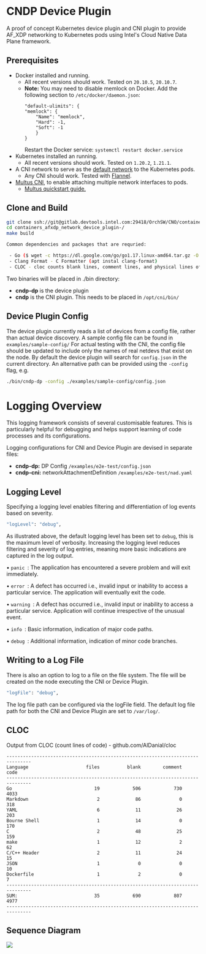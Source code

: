 # CNDP Device Plugin

A proof of concept Kubernetes device plugin and CNI plugin to provide AF_XDP networking to Kubernetes pods using Intel's Cloud Native Data Plane framework.

## Prerequisites

- Docker installed and running.
	- All recent versions should work. Tested on `20.10.5`, `20.10.7`.
	- **Note:** You may need to disable memlock on Docker.
		Add the following section to `/etc/docker/daemon.json`:
		```
		"default-ulimits": {
		"memlock": {
			"Name": "memlock",
			"Hard": -1,
			"Soft": -1
			}
		}
		```
		Restart the Docker service: `systemctl restart docker.service`
- Kubernetes installed an running.
 	- All recent versions should work. Tested on `1.20.2`, `1.21.1`.
- A CNI network to serve as the [default network](https://github.com/k8snetworkplumbingwg/multus-cni/blob/master/docs/quickstart.md#key-concepts) to the Kubernetes pods.
	- Any CNI should work. Tested with [Flannel](https://github.com/flannel-io/flannel).
- [Multus CNI](https://github.com/k8snetworkplumbingwg/multus-cni), to enable attaching multiple network interfaces to pods.
	- [Multus quickstart guide.](https://github.com/k8snetworkplumbingwg/multus-cni/blob/master/docs/quickstart.md)

## Clone and Build

```bash
git clone ssh://git@gitlab.devtools.intel.com:29418/OrchSW/CNO/containers_afxdp_network_device_plugin-.git
cd containers_afxdp_network_device_plugin-/
make build

Common dependencies and packages that are requried:

 - Go ($ wget -c https://dl.google.com/go/go1.17.linux-amd64.tar.gz -O - | sudo tar -xz -C /usr/local)
 - Clang Format - C Formatter (apt instal clang-format)
 - CLOC - cloc counts blank lines, comment lines, and physical lines of source code in many programming languages. (sudo apt-get install -y cloc)

```
Two binaries will be placed in ./bin directory:
- **cndp-dp** is the device plugin
- **cndp** is the CNI plugin. This needs to be placed in `/opt/cni/bin/`

## Device Plugin Config
The device plugin currently reads a list of devices from a config file, rather than actual device discovery. A sample config file can be found in `examples/sample-config/`
For actual testing with the CNI, the config file should be updated to include only the names of real netdevs that exist on the node.
By default the device plugin will search for `config.json` in the current directory. An alternative path can be provided using the `-config` flag, e.g.
```bash
./bin/cndp-dp -config ./examples/sample-config/config.json
```


# Logging Overview

This logging framework consists of several customisable features. This is particularly helpful for debugging and helps support learning of code processes and its configurations. 



Logging configurations for CNI and Device Plugin are devised in separate files:
- **cndp-dp:**  DP Config                   `/examples/e2e-test/config.json`
- **cndp-cni:** networkAttachmentDefinition `/examples/e2e-test/nad.yaml`

## Logging Level

Specifying a logging level enables filtering and differentiation of log events based on severity.
```bash
"logLevel": "debug",
```


As illustrated above, the default logging level has been set to ```debug```, this is the maximum level of verbosity. Increasing the logging level reduces filtering and severity of log entries, meaning more basic indications are captured in the log output.  

•	```panic ```: The application has encountered a severe problem and will exit immediately.

•	```error ```: A defect has occurred i.e., invalid input or inability to access a particular service. The application will eventually exit the code.

•	```warning ```: A defect has occurred i.e., invalid input or inability to access a particular service. Application will continue irrespective of the unusual event.

•	```info ```: Basic information, indication of major code paths.

•	```debug ```: Additional information, indication of minor code branches.

## Writing to a Log File
There is also an option to log to a file on the file system. 
The file will be created on the node executing the CNI or Device Plugin.

```bash
"logFile": "debug",
````
The log file path can be configured via the logFile field. The default log file path for both the CNI and Device Plugin are set to ```/var/log/```.


## CLOC
Output from CLOC (count lines of code) - github.com/AlDanial/cloc 
<!---clocstart--->
```
-------------------------------------------------------------------------------
Language                     files          blank        comment           code
-------------------------------------------------------------------------------
Go                              19            506            730           4033
Markdown                         2             86              0            318
YAML                             6             11             26            203
Bourne Shell                     1             14              0            170
C                                2             48             25            159
make                             1             12              2             62
C/C++ Header                     2             11             24             15
JSON                             1              0              0             10
Dockerfile                       1              2              0              7
-------------------------------------------------------------------------------
SUM:                            35            690            807           4977
-------------------------------------------------------------------------------

```
<!---clocend--->

## Sequence Diagram
![](./docs/sequence.png)
